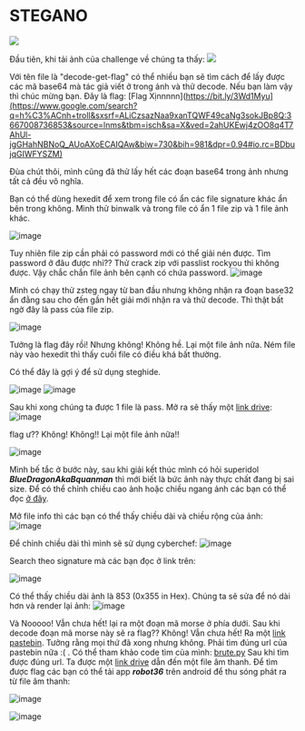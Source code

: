 # STEGANO
![](https://github.com/northern-cyber/CTF/blob/main/WannaOne2022/WU/challenge.png)

Đầu tiên, khi tải ảnh của challenge về chúng ta thấy:
![](https://github.com/northern-cyber/CTF/blob/main/WannaOne2022/WU/decode-get-flag.png)

Với tên file là "decode-get-flag" có thể nhiều bạn sẽ tìm cách để lấy được các mã base64 mà tác giả viết ở trong ảnh và thử decode. Nếu bạn làm vậy thì chúc mừng bạn.
Đây là flag: [Flag Xịnnnnn](https://bit.ly/3Wd1Myu](https://www.google.com/search?q=h%C3%ACnh+troll&sxsrf=ALiCzsazNaa9xanTQWF49caNg3sokJBp8Q:3667008736853&source=lnms&tbm=isch&sa=X&ved=2ahUKEwj4zOO8q4T7AhUl-jgGHahNBNoQ_AUoAXoECAIQAw&biw=730&bih=981&dpr=0.94#io.rc=BDbujqGIWFYSZM)

Đùa chút thôi, mình cũng đã thử lấy hết các đoạn base64 trong ảnh nhưng tất cả đều vô nghĩa.

Bạn có thể dùng hexedit để xem trong file có ẩn các file signature khác ẩn bên trong không. Mình thử binwalk và trong file có ẩn 1 file zip và 1 file ảnh khác.

![image](https://user-images.githubusercontent.com/65294114/207081272-9c0a27d0-14dd-4486-9642-949d668e1b86.png)

Tuy nhiên file zip cần phải có password mới có thể giải nén được. Tìm password ở đâu được nhỉ?? Thử crack zip với passlist rockyou thì không được. Vậy chắc chắn file ảnh bên cạnh có chứa password.
![image](https://user-images.githubusercontent.com/65294114/207084524-71a796f9-3e3f-4465-a1e6-dd7b0ed366ca.png)

Mình có chạy thử zsteg ngay từ ban đầu nhưng không nhận ra đoạn base32 ẩn đằng sau cho đến gần hết giải mới nhận ra và thử decode. Thì thật bất ngờ đây là pass của file zip.

![image](https://user-images.githubusercontent.com/65294114/207086324-e52a8094-920f-475a-af6d-4862af22c9f7.png)

Tưởng là flag đây rồi! Nhưng không! Không hề. Lại một file ảnh nữa. Ném file này vào hexedit thì thấy cuối file có điều khá bất thường.

Có thể đây là gợi ý để sử dụng steghide.

![image](https://user-images.githubusercontent.com/65294114/207093067-b110c881-ff71-45de-98c2-3ad73ed83c48.png)
![image](https://user-images.githubusercontent.com/65294114/207093379-f079440a-bbdf-4ea4-8afa-c661c3f31dff.png)

Sau khi xong chúng ta được 1 file là pass.
Mở ra sẽ thấy một [link drive](https://drive.google.com/file/d/1huVD4WvErpgr5Bhc3ArkXYNu4Hoe8kpk/view?usp=sharing):
![image](https://user-images.githubusercontent.com/65294114/207093550-647d3152-967c-483e-8f7e-625278e463eb.png)

flag ư?? Không! Không!! Lại một file ảnh nữa!!

![image](https://user-images.githubusercontent.com/65294114/207094574-fe695ad6-40c1-4476-9eef-1403faf6936b.png)

Mình bế tắc ở bước này, sau khi giải kết thúc mình có hỏi superidol ***BlueDragonAkaBquanman*** thì mới biết là bức ảnh này thực chất đang bị sai size. Để có thể chỉnh chiều cao ảnh hoặc chiều ngang ảnh các bạn có thể đọc [ở đây](https://blog.cyberhacktics.com/hiding-information-by-changing-an-images-height/).

Mở file info thì các bạn có thể thấy chiều dài và chiều rộng của ảnh:
![image](https://user-images.githubusercontent.com/65294114/207096477-2621013c-b051-4358-9364-a4b6a76d4f5b.png)

Để chỉnh chiều dài thì mình sẽ sử dụng cyberchef:
![image](https://user-images.githubusercontent.com/65294114/207096132-308fc85e-7272-4470-ace8-897cd81a8db0.png)

Search theo signature mà các bạn đọc ở link trên:

![image](https://user-images.githubusercontent.com/65294114/207096623-8c22fba1-af11-43ff-b2e8-01b1da719a10.png)

Có thể thấy chiều dài ảnh là 853 (0x355 in Hex). Chúng ta sẽ sửa để nó dài hơn và render lại ảnh:
![image](https://user-images.githubusercontent.com/65294114/207097175-238d0c87-781f-4857-8870-9e126aede9d3.png)

Và Nooooo! Vẫn chưa hết! lại ra một đoạn mã morse ở phía dưới. 
Sau khi decode đoạn mã morse này sẽ ra flag?? Không! Vẫn chưa hết! Ra một [link pastebin](https://kt.gy/tools.html#conv/https%3A%2F%2Fpastebin.com%2Fraw%2FM0V3YD43).
Tưởng rằng mọi thứ đã xong nhưng không. Phải tìm đúng url của pastebin nữa :( .
Có thể tham khảo code tìm của mình: [brute.py](https://github.com/northern-cyber/CTF/blob/main/WannaOne2022/WU/brute.py)
Sau khi tìm được đúng url. Ta được một [link drive](https://drive.google.com/file/d/1HrY6vWcSAOTXQT-DgOKc1E4VHDXqhfKY/view) dẫn đến một file âm thanh.
Để tìm được flag các bạn có thể tải app ***robot36*** trên android để thu sóng phát ra từ file âm thanh:

![image](https://user-images.githubusercontent.com/65294114/207100077-e6595c51-929e-4071-94b0-b40046c997e5.png)

![image](https://user-images.githubusercontent.com/65294114/207100727-88d1433c-0d02-4efb-a59e-49c7894a1299.png)


